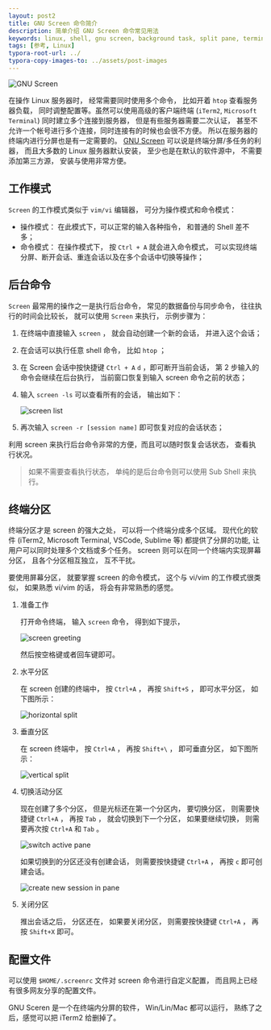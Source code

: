 ```yaml
---
layout: post2
title: GNU Screen 命令简介
description: 简单介绍 GNU Screen 命令常见用法
keywords: linux, shell, gnu screen, background task, split pane, terminal
tags: [参考, Linux]
typora-root-url: ../
typora-copy-images-to: ../assets/post-images
---
```


![GNU Screen](/assets/post-images/20240408103805.png)

在操作 Linux 服务器时， 经常需要同时使用多个命令， 比如开着 `htop` 查看服务器负载， 同时调整配置等。虽然可以使用高级的客户端终端 (`iTerm2`, `Microsoft Terminal`) 同时建立多个连接到服务器， 但是有些服务器需要二次认证， 甚至不允许一个帐号进行多个连接，同时连接有的时候也会很不方便。 所以在服务器的终端内进行分屏也是有一定需要的。 [GNU Screen](https://www.gnu.org/software/screen/) 可以说是终端分屏/多任务的利器， 而且大多数的 Linux 服务器默认安装， 至少也是在默认的软件源中， 不需要添加第三方源， 安装与使用非常方便。

## 工作模式

`Screen` 的工作模式类似于 `vim/vi` 编辑器， 可分为操作模式和命令模式：

- 操作模式： 在此模式下，可以正常的输入各种指令， 和普通的 Shell 差不多；
- 命令模式： 在操作模式下， 按 `Ctrl + A` 就会进入命令模式， 可以实现终端分屏、断开会话、重连会话以及在多个会话中切换等操作；

## 后台命令

`Screen` 最常用的操作之一是执行后台命令， 常见的数据备份与同步命令， 往往执行的时间会比较长， 就可以使用 `Screen` 来执行， 示例步骤为：

1. 在终端中直接输入 `screen` ， 就会自动创建一个新的会话， 并进入这个会话；
2. 在会话可以执行任意 shell 命令， 比如 `htop` ；
3. 在 Screen 会话中按快捷键 `Ctrl + A` `d` ，即可断开当前会话， 第 2 步输入的命令会继续在后台执行， 当前窗口恢复到输入 screen 命令之前的状态；
4. 输入 `screen -ls` 可以查看所有的会话， 输出如下：

   ![screen list](/assets/post-images/20240116175423.png)

5. 再次输入 `screen -r [session name]` 即可恢复对应的会话状态；

利用 screen 来执行后台命令非常的方便，而且可以随时恢复会话状态， 查看执行状况。

> 如果不需要查看执行状态， 单纯的是后台命令则可以使用 Sub Shell 来执行。

## 终端分区

终端分区才是 screen 的强大之处， 可以将一个终端分成多个区域。 现代化的软件 (iTerm2, Microsoft Terminal, VSCode, Sublime 等) 都提供了分屏的功能, 让用户可以同时处理多个文档或多个任务。 screen 则可以在同一个终端内实现屏幕分区， 且各个分区相互独立， 互不干扰。

要使用屏幕分区， 就要掌握 screen 的命令模式， 这个与 vi/vim 的工作模式很类似， 如果熟悉 vi/vim 的话， 将会有非常熟悉的感觉。

1. 准备工作

   打开命令终端， 输入 `screen` 命令， 得到如下提示，

   ![screen greeting](/assets/post-images/20240408100712.png)

   然后按空格键或者回车键即可。

2. 水平分区

   在 screen 创建的终端中， 按 `Ctrl+A` ， 再按 `Shift+S` ， 即可水平分区， 如下图所示：

   ![horizontal split](/assets/post-images/20240408101635.png)

3. 垂直分区

   在 screen 终端中， 按 `Ctrl+A` ， 再按 `Shift+\` ， 即可垂直分区， 如下图所示：

   ![vertical split](/assets/post-images/20240408101927.png)

4. 切换活动分区

   现在创建了多个分区， 但是光标还在第一个分区内， 要切换分区， 则需要快捷键 `Ctrl+A` ， 再按 `Tab` ， 就会切换到下一个分区， 如果要继续切换， 则需要再次按 `Ctrl+A` 和 `Tab` 。

   ![switch active pane](/assets/post-images/20240408102440.png)

   如果切换到的分区还没有创建会话， 则需要按快捷键 `Ctrl+A` ， 再按 `c` 即可创建会话。

   ![create new session in pane](/assets/post-images/20240408102533.png)

5. 关闭分区

   推出会话之后， 分区还在， 如果要关闭分区， 则需要按快捷键 `Ctrl+A` ， 再按 `Shift+X` 即可。

## 配置文件

可以使用 `$HOME/.screenrc` 文件对 screen 命令进行自定义配置， 而且网上已经有很多网友分享的配置文件。

GNU Sceren 是一个在终端内分屏的软件， Win/Lin/Mac 都可以运行， 熟练了之后，感觉可以把 iTerm2 给删掉了。
